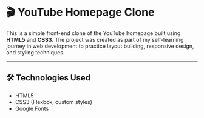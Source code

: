 # 🎬 YouTube Homepage Clone

This is a simple front-end clone of the YouTube homepage built using **HTML5** and **CSS3**. The project was created as part of my self-learning journey in web development to practice layout building, responsive design, and styling techniques.

---

## 🛠️ Technologies Used

- HTML5
- CSS3 (Flexbox, custom styles)
- Google Fonts

